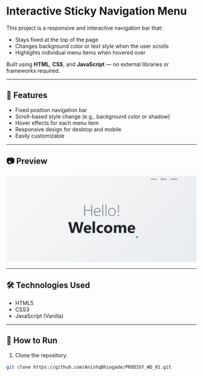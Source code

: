 # Interactive Sticky Navigation Menu

This project is a responsive and interactive navigation bar that:

- Stays fixed at the top of the page
- Changes background color or text style when the user scrolls
- Highlights individual menu items when hovered over

Built using **HTML**, **CSS**, and **JavaScript** — no external libraries or frameworks required.

---

## 🌟 Features

- Fixed position navigation bar
- Scroll-based style change (e.g., background color or shadow)
- Hover effects for each menu item
- Responsive design for desktop and mobile
- Easily customizable

---

## 📷 Preview

![Demo](images/Screenshot%202025-07-05%20154109.png)

---

## 🛠️ Technologies Used

- HTML5
- CSS3
- JavaScript (Vanilla)

---

## 🚀 How to Run

1. Clone the repository:

```bash
git clone https://github.com/AnishqBhiogade/PRODIGY_WD_01.git

```
